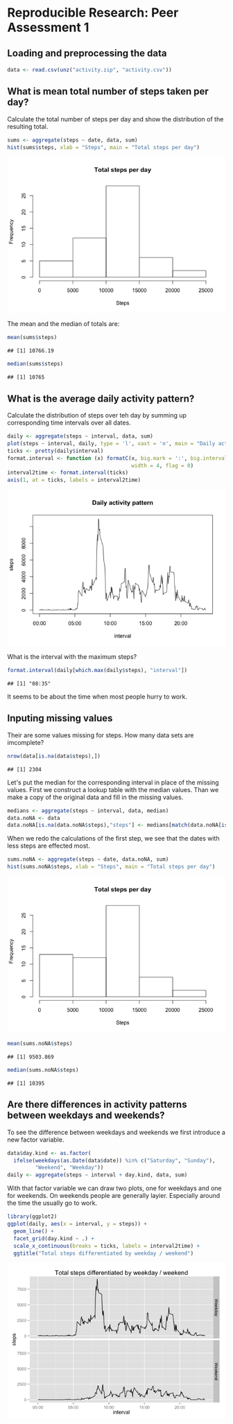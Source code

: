 # Reproducible Research: Peer Assessment 1


## Loading and preprocessing the data


```r
data <- read.csv(unz("activity.zip", "activity.csv"))
```


## What is mean total number of steps taken per day?

Calculate the total number of steps per day and show the distribution of the resulting total.

```r
sums <- aggregate(steps ~ date, data, sum)
hist(sums$steps, xlab = "Steps", main = "Total steps per day")
```

![](PA1_template_files/figure-html/unnamed-chunk-2-1.png) 

The mean and the median of totals are:

```r
mean(sums$steps)
```

```
## [1] 10766.19
```

```r
median(sums$steps)
```

```
## [1] 10765
```

## What is the average daily activity pattern?

Calculate the distribution of steps over teh day by summing up corresponding time
intervals over all dates.

```r
daily <- aggregate(steps ~ interval, data, sum)
plot(steps ~ interval, daily, type = 'l', xaxt = 'n', main = "Daily activity pattern")
ticks <- pretty(daily$interval)
format.interval <- function (x) formatC(x, big.mark = ':', big.interval = 2, 
                                        width = 4, flag = 0)
interval2time <- format.interval(ticks)
axis(1, at = ticks, labels = interval2time)
```

![](PA1_template_files/figure-html/unnamed-chunk-4-1.png) 

What is the interval with the maximum steps?

```r
format.interval(daily[which.max(daily$steps), "interval"])
```

```
## [1] "08:35"
```
It seems to be about the time when most people hurry to work.
## Inputing missing values

Their are some values missing for steps. How many data sets are imcomplete?

```r
nrow(data[is.na(data$steps),])
```

```
## [1] 2304
```

Let's put the median for the corresponding interval in place of the missing values.
First we construct a lookup table with the median values. Than we make a copy of the original data and fill in the missing values.

```r
medians <- aggregate(steps ~ interval, data, median)
data.noNA <- data
data.noNA[is.na(data.noNA$steps),"steps"] <- medians[match(data.noNA[is.na(data.noNA$steps),"interval"], medians$interval), "steps"]
```

When we redo the calculations of the first step, we see that the dates with less steps are effected most.

```r
sums.noNA <- aggregate(steps ~ date, data.noNA, sum)
hist(sums.noNA$steps, xlab = "Steps", main = "Total steps per day")
```

![](PA1_template_files/figure-html/unnamed-chunk-8-1.png) 

```r
mean(sums.noNA$steps)
```

```
## [1] 9503.869
```

```r
median(sums.noNA$steps)
```

```
## [1] 10395
```


## Are there differences in activity patterns between weekdays and weekends?

To see the difference between weekdays and weekends we first introduce a new factor variable.

```r
data$day.kind <- as.factor(
  ifelse(weekdays(as.Date(data$date)) %in% c("Saturday", "Sunday"), 
         "Weekend", "Weekday"))
daily <- aggregate(steps ~ interval + day.kind, data, sum)
```

With that factor variable we can draw two plots, one for weekdays and one for weekends.  On weekends people are generally layier. Especially around the time the usually go to work.

```r
library(ggplot2)
ggplot(daily, aes(x = interval, y = steps)) +
  geom_line() + 
  facet_grid(day.kind ~ .) +
  scale_x_continuous(breaks = ticks, labels = interval2time) +
  ggtitle("Total steps differentiated by weekday / weekend")
```

![](PA1_template_files/figure-html/unnamed-chunk-10-1.png) 

